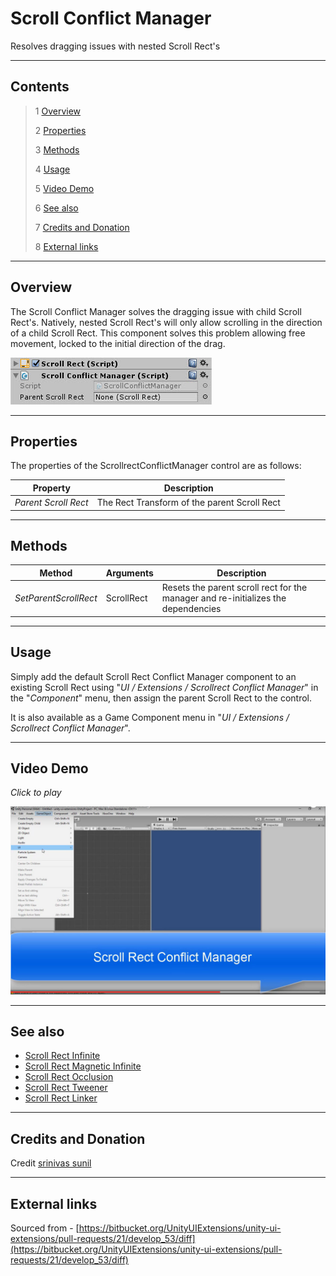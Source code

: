 # Scroll Conflict Manager

Resolves dragging issues with nested Scroll Rect's

<!--![](Images/ Game Image.jpg)-->

---------

## Contents

> 1 [Overview](#overview)
>
> 2 [Properties](#properties)
>
> 3 [Methods](#methods)
>
> 4 [Usage](#usage)
>
> 5 [Video Demo](#video-demo)
>
> 6 [See also](#see-also)
>
> 7 [Credits and Donation](#credits-and-donation)
>
> 8 [External links](#external-links)

---------

## Overview

The Scroll Conflict Manager solves the dragging issue with child Scroll Rect's. Natively, nested Scroll Rect's will only allow scrolling in the direction of a child Scroll Rect.
This component solves this problem allowing free movement, locked to the initial direction of the drag.

![](Images/ScrollRectConflictManagerInspector.jpg)

---------

## Properties

The properties of the ScrollrectConflictManager control are as follows:

Property | Description
|-|-|
*Parent Scroll Rect*|The Rect Transform of the parent Scroll Rect

---------

## Methods

Method | Arguments | Description
|-|-|-|
*SetParentScrollRect*|ScrollRect|Resets the parent scroll rect for the manager and re-initializes the dependencies

---------

## Usage

Simply add the default Scroll Rect Conflict Manager component to an existing Scroll Rect using "*UI / Extensions / Scrollrect Conflict Manager*" in the "*Component*" menu, then assign the parent Scroll Rect to the control.

It is also available as a Game Component menu in "*UI / Extensions / Scrollrect Conflict Manager*".

---------

## Video Demo

*Click to play*

[![Scroll Rect Conflict Manager Demo](Images/ScrollRectConflictManagerDemo.jpg)](https://youtu.be/1ZNIrdlV9QY?t=9m19s "Scroll Rect Conflict Manager Demo")

---------

## See also

* [Scroll Rect Infinite](/Controls/UI_InfiniteScroll.md)
* [Scroll Rect Magnetic Infinite](/Controls/UI_MagneticInfiniteScroll.md)
* [Scroll Rect Occlusion](/Controls/UI_ScrollRectOcclusion.md)
* [Scroll Rect Tweener](/Controls/ScrollRectTweener.md)
* [Scroll Rect Linker](/Controls/ScrollRectLinker.md)

---------

## Credits and Donation

Credit [srinivas sunil ]()

---------

## External links

Sourced from - [https://bitbucket.org/UnityUIExtensions/unity-ui-extensions/pull-requests/21/develop_53/diff](https://bitbucket.org/UnityUIExtensions/unity-ui-extensions/pull-requests/21/develop_53/diff)
